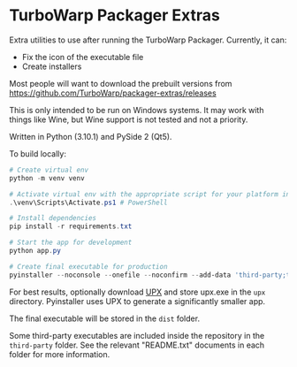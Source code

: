 # TurboWarp Packager Extras

Extra utilities to use after running the TurboWarp Packager. Currently, it can:

 - Fix the icon of the executable file
 - Create installers

Most people will want to download the prebuilt versions from https://github.com/TurboWarp/packager-extras/releases

This is only intended to be run on Windows systems. It may work with things like Wine, but Wine support is not tested and not a priority.

Written in Python (3.10.1) and PySide 2 (Qt5).

To build locally:

```powershell
# Create virtual env
python -m venv venv

# Activate virtual env with the appropriate script for your platform in venv/Scripts, eg.
.\venv\Scripts\Activate.ps1 # PowerShell

# Install dependencies
pip install -r requirements.txt

# Start the app for development
python app.py

# Create final executable for production
pyinstaller --noconsole --onefile --noconfirm --add-data 'third-party;third-party' --add-data 'icon.png;.' --splash splash.png --name "turbowarp-packager-extras" --icon icon.ico --upx-dir upx app.py
```

For best results, optionally download [UPX](https://github.com/upx/upx/releases) and store upx.exe in the `upx` directory. Pyinstaller uses UPX to generate a significantly smaller app.

The final executable will be stored in the `dist` folder.

Some third-party executables are included inside the repository in the `third-party` folder. See the relevant "README.txt" documents in each folder for more information.
